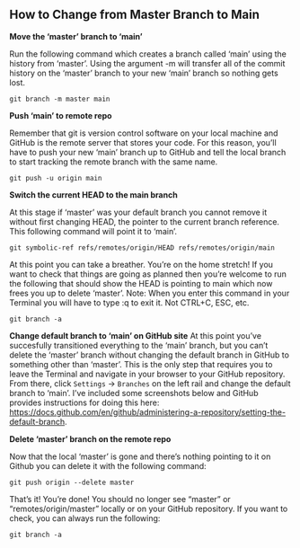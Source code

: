 ## How to Change from Master Branch to Main
**Move the ‘master’ branch to ‘main’**

Run the following command which creates a branch called ‘main’ using the history from ‘master’. Using the argument -m will transfer all of the commit history on the ‘master’ branch to your new ‘main’ branch so nothing gets lost.

    git branch -m master main

**Push ‘main’ to remote repo**

Remember that git is version control software on your local machine and GitHub is the remote server that stores your code. For this reason, you’ll have to push your new ‘main’ branch up to GitHub and tell the local branch to start tracking the remote branch with the same name.

    git push -u origin main

**Switch the current HEAD to the main branch**

At this stage if ‘master’ was your default branch you cannot remove it without first changing HEAD, the pointer to the current branch reference. This following command will point it to ‘main’.

    git symbolic-ref refs/remotes/origin/HEAD refs/remotes/origin/main

At this point you can take a breather. You’re on the home stretch! If you want to check that things are going as planned then you’re welcome to run the following that should show the HEAD is pointing to main which now frees you up to delete ‘master’. Note: When you enter this command in your Terminal you will have to type :q to exit it. Not CTRL+C, ESC, etc.

    git branch -a

**Change default branch to ‘main’ on GitHub site**
At this point you’ve succesfully transitioned everything to the ‘main’ branch, but you can’t delete the ‘master’ branch without changing the default branch in GitHub to something other than ‘master’. This is the only step that requires you to leave the Terminal and navigate in your browser to your GitHub repository. From there, click `Settings` -> `Branches` on the left rail and change the default branch to ‘main’. I’ve included some screenshots below and GitHub provides instructions for doing this here: https://docs.github.com/en/github/administering-a-repository/setting-the-default-branch.

**Delete ‘master’ branch on the remote repo**

Now that the local ‘master’ is gone and there’s nothing pointing to it on Github you can delete it with the following command:

    git push origin --delete master

That’s it! You’re done! You should no longer see “master” or “remotes/origin/master” locally or on your GitHub repository. If you want to check, you can always run the following:

    git branch -a